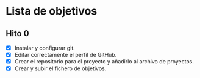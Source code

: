 Lista de objetivos
============================

## Hito 0

- [x] Instalar y configurar git.
- [x] Editar correctamente el perfil de GitHub.
- [x] Crear el repositorio para el proyecto y añadirlo al archivo de proyectos.
- [x] Crear y subir el fichero de objetivos.
